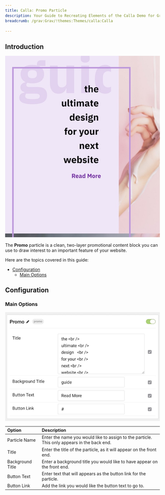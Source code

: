 ```yaml
---
title: Calla: Promo Particle
description: Your Guide to Recreating Elements of the Calla Demo for Grav
breadcrumb: /grav:Grav/!themes:Themes/calla:Calla

---
```


## Introduction

![](assets/particle_promo1.jpeg)

The **Promo** particle is a clean, two-layer promotional content block you can use to draw interest to an important feature of your website.

Here are the topics covered in this guide:

* [Configuration](#configuration)
    - [Main Options](#main-options)

## Configuration

### Main Options 

![](assets/particle_promo2.jpeg)

| Option           | Description                                                                                 |
| :-----           | :-----                                                                                      |
| Particle Name    | Enter the name you would like to assign to the particle. This only appears in the back end. |
| Title            | Enter the title of the particle, as it will appear on the front end.                        |
| Background Title | Enter a background title you would like to have appear on the front end.                    |
| Button Text      | Enter text that will appears as the button link for the particle.                           |
| Button Link      | Add the link you would like the button text to go to.                                       |